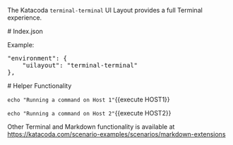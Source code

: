 The Katacoda `terminal-terminal` UI Layout provides a full Terminal experience. 

# Index.json

Example:

<pre>
"environment": {
    "uilayout": "terminal-terminal"
},
</pre>

# Helper Functionality

`echo "Running a command on Host 1"`{{execute HOST1}}

`echo "Running a command on Host 2"`{{execute HOST2}}

Other Terminal and Markdown functionality is available at https://katacoda.com/scenario-examples/scenarios/markdown-extensions